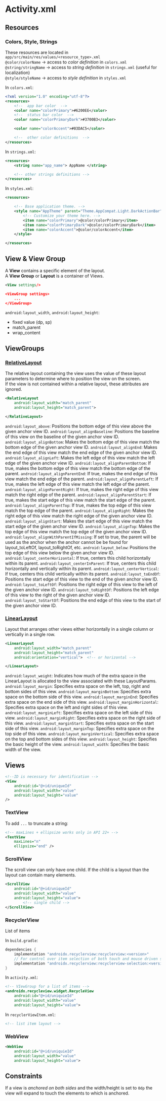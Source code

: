 # Activity.xml

## Resources

### Colors, Style, Strings

These resources are located in `app/src/main/res/values/<resource_type>.xml`  
`@color/colorName` -> access to *color definition* in `colors.xml`  
`@string/stringName` -> access to *string definition* in `strings.xml` (useful for localization)  
`@style/styleName` -> access to *style definition* in `styles.xml`

In `colors.xml`:

```xml
<?xml version="1.0" encoding="utf-8"?>
<resources>
    <!--  app bar color  -->
    <color name="colorPrimary">#6200EE</color>
    <!--  status bar color  -->
    <color name="colorPrimaryDark">#3700B3</color>

    <color name="colorAccent">#03DAC5</color>

    <!--  other color definitions  -->
</resources>
```

In `strings.xml`:

```xml
<resources>
    <string name="app_name"> AppName </string>

    <!-- other strings definitions -->
</resources>
```

In `styles.xml`:

```xml
<resources>

    <!-- Base application theme. -->
    <style name="AppTheme" parent="Theme.AppCompat.Light.DarkActionBar">
        <!-- Customize your theme here. -->
        <item name="colorPrimary">@color/colorPrimary</item>
        <item name="colorPrimaryDark">@color/colorPrimaryDark</item>
        <item name="colorAccent">@color/colorAccent</item>
    </style>

</resources>
```

## View & View Group

A **View** contains a specific element of the layout.  
A **View Group** or **Layout** is a container of Views.

```xml
<View settings/>

<ViewGroup settings>
    ...
</ViewGroup>

```

`android:layout_width`, `android:layout_height`:

* fixed value (dp, sp)  
* match_parent  
* wrap_content

## ViewGroups

### [RelativeLayout](https://developer.android.com/reference/android/widget/RelativeLayout.LayoutParams)

The relative layout containing the view uses the value of these layout parameters to determine where to position the view on the screen.  
If the view is not contained within a relative layout, these attributes are ignored.

```xml
<RelativeLayout
    android:layout_width="match_parent"
    android:layout_height="match_parent">

</RelativeLayout>
```

`android:layout_above`: Positions the bottom edge of this view above the given anchor view ID.
`android:layout_alignBaseline`: Positions the baseline of this view on the baseline of the given anchor view ID.
`android:layout_alignBottom`: Makes the bottom edge of this view match the bottom edge of the given anchor view ID.
`android:layout_alignEnd`: Makes the end edge of this view match the end edge of the given anchor view ID.
`android:layout_alignLeft`: Makes the left edge of this view match the left edge of the given anchor view ID.
`android:layout_alignParentBottom`: If true, makes the bottom edge of this view match the bottom edge of the parent.
`android:layout_alignParentEnd`: If true, makes the end edge of this view match the end edge of the parent.
`android:layout_alignParentLeft`: If true, makes the left edge of this view match the left edge of the parent.
`android:layout_alignParentRight`: If true, makes the right edge of this view match the right edge of the parent.
`android:layout_alignParentStart`: If true, makes the start edge of this view match the start edge of the parent.
`android:layout_alignParentTop`: If true, makes the top edge of this view match the top edge of the parent.
`android:layout_alignRight`: Makes the right edge of this view match the right edge of the given anchor view ID.
`android:layout_alignStart`: Makes the start edge of this view match the start edge of the given anchor view ID.
`android:layout_alignTop`: Makes the top edge of this view match the top edge of the given anchor view ID.
`android:layout_alignWithParentIfMissing`: If set to true, the parent will be used as the anchor when the anchor cannot be be found for layout_toLeftOf, layout_toRightOf, etc.
`android:layout_below`: Positions the top edge of this view below the given anchor view ID.
`android:layout_centerHorizontal`: If true, centers this child horizontally within its parent.
`android:layout_centerInParent`: If true, centers this child horizontally and vertically within its parent.
`android:layout_centerVertical`: If true, centers this child vertically within its parent.
`android:layout_toEndOf`: Positions the start edge of this view to the end of the given anchor view ID.
`android:layout_toLeftOf`: Positions the right edge of this view to the left of the given anchor view ID.
`android:layout_toRightOf`: Positions the left edge of this view to the right of the given anchor view ID.
`android:layout_toStartOf`: Positions the end edge of this view to the start of the given anchor view ID.

### [LinearLayout](https://developer.android.com/reference/android/widget/LinearLayout.LayoutParams)

Layout that arranges other views either horizontally in a single column or vertically in a single row.

```xml
<LinearLayout
    android:layout_width="match_parent"
    android:layout_height="match_parent"
    android:orientation="vertical">  <!-- or horizontal -->

</LinearLayout>
```

`android:layout_weight`: Indicates how much of the extra space in the LinearLayout is allocated to the view associated with these LayoutParams.
`android:layout_margin`: Specifies extra space on the left, top, right and bottom sides of this view.
`android:layout_marginBottom`: Specifies extra space on the bottom side of this view.
`android:layout_marginEnd`: Specifies extra space on the end side of this view.
`android:layout_marginHorizontal`: Specifies extra space on the left and right sides of this view.
`android:layout_marginLeft`: Specifies extra space on the left side of this view.
`android:layout_marginRight`: Specifies extra space on the right side of this view.
`android:layout_marginStart`: Specifies extra space on the start side of this view.
`android:layout_marginTop`: Specifies extra space on the top side of this view.
`android:layout_marginVertical`: Specifies extra space on the top and bottom sides of this view.
`android:layout_height`: Specifies the basic height of the view.
`android:layout_width`: Specifies the basic width of the view.  

## Views

```xml
<!--ID is necessary for identification -->
<View
    android:id="@+id/uniqueId"
    android:layout_width="value"
    android:layout_height="value"
/>
```

### TextView

To add `...` to truncate a string:

```xml
<!-- maxLines + ellipsize works only in API 22+ -->
<TextView
    maxLines="n"
    ellipsize="end" />
```

### ScrollView

The scroll view can only have one child. If the child is a layout than the layout can contain many elements.

```xml
<ScrollView
    android:id="@+id/uniqueId"
    android:layout_width="value"
    android:layout_height="value">
        <!-- single child -->
</ScrollView>
```

### RecyclerView

List of items

In `build.gradle`:

```gradle
dependencies {
    implementation "androidx.recyclerview:recyclerview:<version>"
    // For control over item selection of both touch and mouse driven selection
    implementation "androidx.recyclerview:recyclerview-selection:<version>"
}
```

In `activity.xml`:

```xml
<!-- VIewGroup for a list of items -->
<androidx.recycleview.widget.RecycleView
    android:id="@+id/uniquieId"
    android:layout_width="value"
    android:layout_height="value">
```

In `recyclerViewItem.xml`:

```xml
<!-- list item layout -->
```

### WebView

```xml
<WebView
    android:id="@+id/uniquieId"
    android:layout_width="value"
    android:layout_height="value">
```

## Constraints

If a view is *anchored on both sides* and the width/height is set to `0dp` the view will expand to touch the elements to which is anchored.
